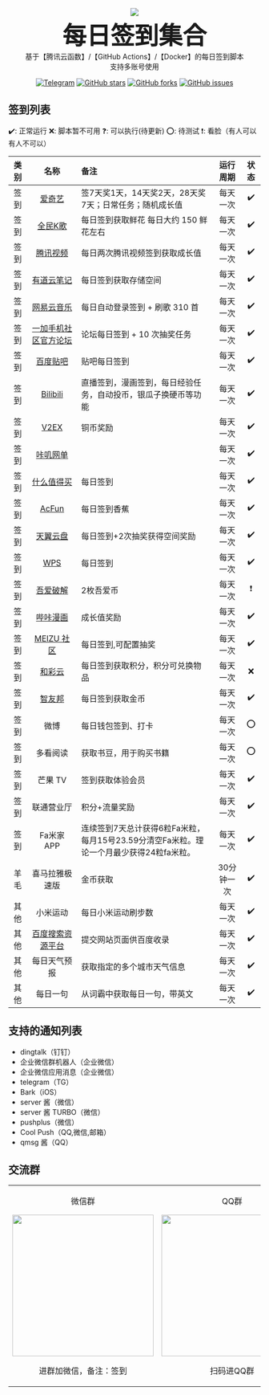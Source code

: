 <p align="center">
    <img src="https://socialify.git.ci/Sitoi/dailycheckin/image?description=1&font=Rokkitt&forks=1&issues=1&language=1&owner=1&pattern=Circuit%20Board&pulls=1&stargazers=1&theme=Dark"/>
    <br><strong><font size=50>每日签到集合</font></strong>
    <br>基于【腾讯云函数】/【GitHub Actions】/【Docker】的每日签到脚本
    <br>支持多账号使用
</p>

<p align="center">
    <a href="https://t.me/dailycheckin"><img src="https://img.shields.io/badge/Talk-Telegram-brightgreen.svg?style=popout-square" alt="Telegram"></a>
    <a href="https://github.com/Sitoi/dailycheckin/stargazers"><img src="https://img.shields.io/github/stars/Sitoi/dailycheckin.svg?style=popout-square" alt="GitHub stars"></a>
    <a href="https://github.com/Sitoi/dailycheckin/network/members"><img src="https://img.shields.io/github/forks/Sitoi/dailycheckin.svg?style=popout-square" alt="GitHub forks"></a>
    <a href="https://github.com/Sitoi/dailycheckin/issues"><img src="https://img.shields.io/github/issues/Sitoi/dailycheckin.svg?style=popout-square" alt="GitHub issues"></a>
</p>

## 签到列表

✔️: 正常运行 ❌: 脚本暂不可用 ❓: 可以执行(待更新) ⭕: 待测试 ❗: 看脸（有人可以有人不可以）

|类别|名称|备注|运行周期|状态|
|:---:|:---:|:---|:---:|:---:|
|签到|[爱奇艺](https://www.iqiyi.com/)|签7天奖1天，14天奖2天，28天奖7天；日常任务；随机成长值|每天一次|✔️|
|签到|[全民K歌](https://kg.qq.com/index-pc.html)|每日签到获取鲜花 每日大约 150 鲜花左右|每天一次|✔️|
|签到|[腾讯视频](https://v.qq.com/)|每日两次腾讯视频签到获取成长值|每天一次|✔️|
|签到|[有道云笔记](https://note.youdao.com/web/)|每日签到获取存储空间|每天一次|✔️|
|签到|[网易云音乐](https://music.163.com/)|每日自动登录签到 + 刷歌 310 首|每天一次|✔️|
|签到|[一加手机社区官方论坛](https://www.oneplusbbs.com/)|论坛每日签到 + 10 次抽奖任务|每天一次|✔️|
|签到|[百度贴吧](https://tieba.baidu.com/index.html)|贴吧每日签到|每天一次|✔️|
|签到|[Bilibili](https://www.bilibili.com)|直播签到，漫画签到，每日经验任务，自动投币，银瓜子换硬币等功能|每天一次|✔️|
|签到|[V2EX](https://www.v2ex.com/)|铜币奖励|每天一次|✔️|
|签到|[咔叽网单](https://www.2nzz.com/)| |每天一次|✔️|
|签到|[什么值得买](https://www.smzdm.com)|每日签到|每天一次|✔️|
|签到|[AcFun](https://www.acfun.cn/)|每日签到香蕉|每天一次|✔️|
|签到|[天翼云盘](https://cloud.189.cn/)|每日签到+2次抽奖获得空间奖励|每天一次|✔️|
|签到|[WPS](https://www.wps.cn/)|每日签到|每天一次|✔️|
|签到|[吾爱破解](https://www.52pojie.cn/index.php)|2枚吾爱币|每天一次|❗|
|签到|[哔咔漫画](https://www.picacomic.com)|成长值奖励|每天一次|✔️|
|签到|[MEIZU 社区](https://bbs.meizu.cn)|每日签到,可配置抽奖|每天一次|✔️|
|签到|[和彩云](https://caiyun.feixin.10086.cn:7071/portal/newsignin/index.jsp)|每日签到获取积分，积分可兑换物品|每天一次|❌|
|签到|[智友邦](http://zhizhiyoo.net/)|每日签到获取金币|每天一次|✔️|
|签到|微博|每日钱包签到、打卡|每天一次|⭕|
|签到|多看阅读|获取书豆，用于购买书籍|每天一次|⭕|
|签到|芒果 TV|签到获取体验会员|每天一次|✔️|
|签到|联通营业厅|积分+流量奖励|每天一次|✔️|
|签到|Fa米家 APP|连续签到7天总计获得6粒Fa米粒，每月15号23.59分清空Fa米粒。理论一个月最少获得24粒fa米粒。|每天一次|✔️|
|羊毛|喜马拉雅极速版|金币获取|30分钟一次|✔️|
|其他|小米运动|每日小米运动刷步数|每天一次|✔️|
|其他|[百度搜索资源平台](https://ziyuan.baidu.com/site/index#/)|提交网站页面供百度收录|每天一次|✔️|
|其他|每日天气预报|获取指定的多个城市天气信息|每天一次|✔️|
|其他|每日一句|从词霸中获取每日一句，带英文|每天一次|✔️|

## 支持的通知列表

- dingtalk（钉钉）
- 企业微信群机器人（企业微信）
- 企业微信应用消息（企业微信）
- telegram（TG）
- Bark（iOS）
- server 酱（微信）
- server 酱 TURBO（微信）
- pushplus（微信）
- Cool Push（QQ,微信,邮箱）
- qmsg 酱（QQ）

## 交流群

<table> 
<tr> 
 <td> <p align="center">微信群</p> <img width="282" height="282" src="https://cdn.jsdelivr.net/gh/Sitoi/dailycheckin/docs/img/wechat.jpg" /> <p align="center">进群加微信，备注：签到</p> </td> 
 <td> <p align="center">QQ群</p> <img width="282" height="282" src="https://cdn.jsdelivr.net/gh/Sitoi/dailycheckin/docs/img/qq.jpg" /> <p align="center">扫码进QQ群</p> </td> 
</tr> 
</table>